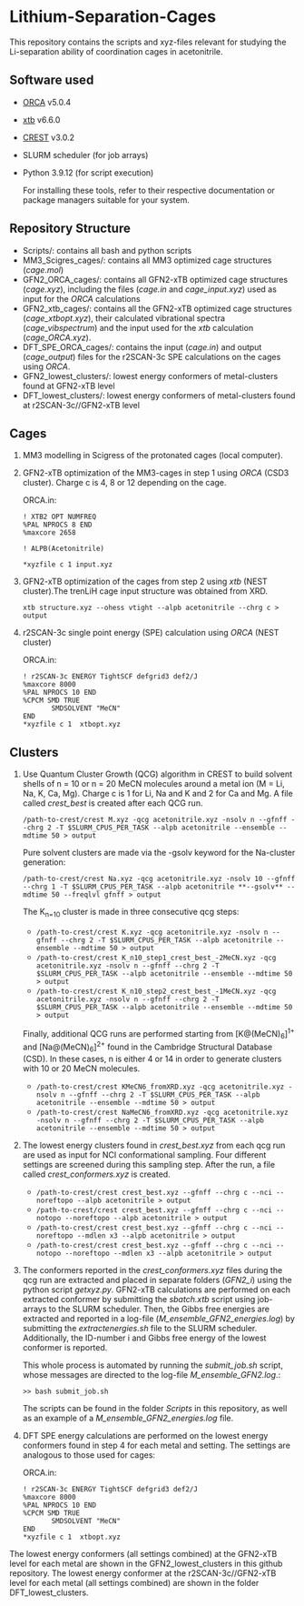 # Lithium-Separation-Cages
This repository contains the scripts and xyz-files relevant for studying the Li-separation ability of coordination cages in acetonitrile.

## Software used
- [ORCA](https://www.faccts.de/orca/) v5.0.4
- [xtb](https://github.com/grimme-lab/xtb) v6.6.0
- [CREST](https://github.com/crest-lab/crest) v3.0.2
- SLURM scheduler (for job arrays)
- Python 3.9.12 (for script execution)

  For installing these tools, refer to their respective documentation or package managers suitable for your system.

## Repository Structure
- Scripts/: contains all bash and python scripts
- MM3_Scigres_cages/: contains all MM3 optimized cage structures (*cage.mol*)
- GFN2_ORCA_cages/: contains all GFN2-xTB optimized cage structures (*cage.xyz*), including the files (*cage.in* and *cage_input.xyz*) used as input for the *ORCA* calculations
- GFN2_xtb_cages/: contains all the GFN2-xTB optimized cage structures (*cage_xtbopt.xyz*), their calculated vibrational spectra (*cage_vibspectrum*) and the input used for the *xtb* calculation (*cage_ORCA.xyz*).
- DFT_SPE_ORCA_cages/: contains the input (*cage.in*) and output (*cage_output*) files for the r2SCAN-3c SPE calculations on the cages using *ORCA*.
- GFN2_lowest_clusters/: lowest energy conformers of metal-clusters found at GFN2-xTB level
- DFT_lowest_clusters/: lowest energy conformers of metal-clusters found at r2SCAN-3c//GFN2-xTB level

## Cages
1) MM3 modelling in Scigress of the protonated cages (local computer).
2) GFN2-xTB optimization of the MM3-cages in step 1 using *ORCA* (CSD3 cluster). Charge c is 4, 8 or 12 depending on the cage.

   ORCA.in:
   ```
   ! XTB2 OPT NUMFREQ
   %PAL NPROCS 8 END
   %maxcore 2658

   ! ALPB(Acetonitrile)

   *xyzfile c 1 input.xyz
   ```

3) GFN2-xTB optimization of the cages from step 2 using *xtb* (NEST cluster).The trenLiH cage input structure was obtained from XRD.

   ```
   xtb structure.xyz --ohess vtight --alpb acetonitrile --chrg c > output
   ```

4) r2SCAN-3c single point energy (SPE) calculation using *ORCA* (NEST cluster)
   
   ORCA.in:
   ```
   ! r2SCAN-3c ENERGY TightSCF defgrid3 def2/J
   %maxcore 8000
   %PAL NPROCS 10 END
   %CPCM SMD TRUE
          SMDSOLVENT "MeCN"
   END
   *xyzfile c 1  xtbopt.xyz
   ```

## Clusters
1) Use Quantum Cluster Growth (QCG) algorithm in CREST to build solvent shells of n = 10 or n = 20 MeCN molecules around a metal ion (M = Li, Na, K, Ca, Mg). Charge c is 1 for Li, Na and K and 2 for Ca and Mg. A file called *crest_best* is created after each QCG run.
   
   ```
   /path-to-crest/crest M.xyz -qcg acetonitrile.xyz -nsolv n --gfnff --chrg 2 -T $SLURM_CPUS_PER_TASK --alpb acetonitrile --ensemble --mdtime 50 > output
   ```
   
   Pure solvent clusters are made via the -gsolv keyword for the Na-cluster generation:
   ```
   /path-to-crest/crest Na.xyz -qcg acetonitrile.xyz -nsolv 10 --gfnff --chrg 1 -T $SLURM_CPUS_PER_TASK --alpb acetonitrile **--gsolv** --mdtime 50 --freqlvl gfnff > output 
   ```
   
   The K<sub>n=10</sub> cluster is made in three consecutive qcg steps:
   - ```/path-to-crest/crest K.xyz -qcg acetonitrile.xyz -nsolv n --gfnff --chrg 2 -T $SLURM_CPUS_PER_TASK --alpb acetonitrile --ensemble --mdtime 50 > output```
   - ```/path-to-crest/crest K_n10_step1_crest_best_-2MeCN.xyz -qcg acetonitrile.xyz -nsolv n --gfnff --chrg 2 -T $SLURM_CPUS_PER_TASK --alpb acetonitrile --ensemble --mdtime 50 > output```
   - ```/path-to-crest/crest K_n10_step2_crest_best_-1MeCN.xyz -qcg acetonitrile.xyz -nsolv n --gfnff --chrg 2 -T $SLURM_CPUS_PER_TASK --alpb acetonitrile --ensemble --mdtime 50 > output```

   Finally, additional QCG runs are performed starting from [K@(MeCN)<sub>6</sub>]<sup>1+</sup> and [Na@(MeCN)<sub>6</sub>]<sup>2+</sup> found in the Cambridge Structural Database (CSD). In these cases, n is either 4 or 14 in order to generate clusters with 10 or 20 MeCN molecules.
   - ```/path-to-crest/crest KMeCN6_fromXRD.xyz -qcg acetonitrile.xyz -nsolv n --gfnff --chrg 2 -T $SLURM_CPUS_PER_TASK --alpb acetonitrile --ensemble --mdtime 50 > output```
   - ```/path-to-crest/crest NaMeCN6_fromXRD.xyz -qcg acetonitrile.xyz -nsolv n --gfnff --chrg 2 -T $SLURM_CPUS_PER_TASK --alpb acetonitrile --ensemble --mdtime 50 > output```

3) The lowest energy clusters found in *crest_best.xyz* from each qcg run are used as input for NCI conformational sampling. Four different settings are screened during this sampling step. After the run, a file called *crest_conformers.xyz* is created.
   - ```/path-to-crest/crest crest_best.xyz --gfnff --chrg c --nci --noreftopo --alpb acetonitrile > output```
   - ```/path-to-crest/crest crest_best.xyz --gfnff --chrg c --nci --notopo --noreftopo --alpb acetonitrile > output```
   - ```/path-to-crest/crest crest_best.xyz --gfnff --chrg c --nci --noreftopo --mdlen x3 --alpb acetonitrile > output```
   - ```/path-to-crest/crest crest_best.xyz --gfnff --chrg c --nci --notopo --noreftopo --mdlen x3 --alpb acetonitrile > output```
  
4) The conformers reported in the *crest_conformers.xyz* files during the qcg run are extracted and placed in separate folders (*GFN2_i*) using the python script *getxyz.py*. GFN2-xTB calculations are performed on each extracted conformer by submitting the *sbatch.xtb* script using job-arrays to the SLURM scheduler. Then, the Gibbs free energies are extracted and reported in a log-file (*M_ensemble_GFN2_energies.log*) by submitting the *extractenergies.sh* file to the SLURM scheduler. Additionally, the ID-number i and Gibbs free energy of the lowest conformer is reported.

   This whole process is automated by running the *submit_job.sh* script, whose messages are directed to the log-file *M_ensemble_GFN2.log*.:
   
   ```>> bash submit_job.sh```
   
   The scripts can be found in the folder *Scripts* in this repository, as well as an example of a *M_ensemble_GFN2_energies.log* file.

7) DFT SPE energy calculations are performed on the lowest energy conformers found in step 4 for each metal and setting.  The settings are analogous to those used for cages:
   
   ORCA.in:
   ```
   ! r2SCAN-3c ENERGY TightSCF defgrid3 def2/J
   %maxcore 8000
   %PAL NPROCS 10 END
   %CPCM SMD TRUE
          SMDSOLVENT "MeCN"
   END
   *xyzfile c 1  xtbopt.xyz
   ```

The lowest energy conformers (all settings combined) at the GFN2-xTB level for each metal are shown in the GFN2_lowest_clusters in this github repository. The lowest energy conformer at the r2SCAN-3c//GFN2-xTB level for each metal (all settings combined) are shown in the folder DFT_lowest_clusters.
